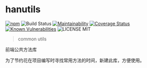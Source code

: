 # hanutils
[![npm](https://img.shields.io/npm/v/hanutil.svg)](https://www.npmjs.com/package/hanutil) 
![Build Status](https://travis-ci.org/suyanhanx/hanutil.svg?branch=master) 
[![Maintainability](https://api.codeclimate.com/v1/badges/e04b51eca3a980490c7b/maintainability)](https://codeclimate.com/github/suyanhanx/hanutil/maintainability)
[![Coverage Status](https://coveralls.io/repos/github/suyanhanx/hanutil/badge.svg)](https://coveralls.io/github/suyanhanx/hanutil)
[![Known Vulnerabilities](https://snyk.io/test/github/suyanhanx/hanutil/badge.svg?targetFile=package.json)](https://snyk.io/test/github/suyanhanx/hanutil?targetFile=package.json)
![LICENSE MIT](https://img.shields.io/npm/l/hanutil.svg)

> common utils

前端公共方法库

为了节约花在项目编写时寻找常用方法的时间，新建此库，方便使用。


